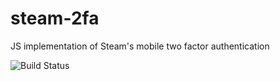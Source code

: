 # steam-2fa
JS implementation of Steam's mobile two factor authentication

![Build Status](https://travis-ci.org/veggiedefender/steam-2fa.svg?branch=master)
